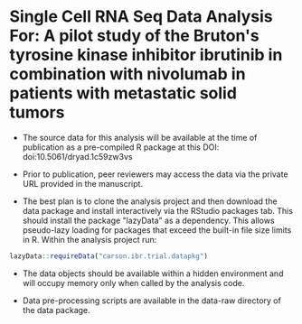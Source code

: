 # Single Cell RNA Seq Data Analysis For: A pilot study of the Bruton's tyrosine kinase inhibitor ibrutinib in combination with nivolumab in patients with metastatic solid tumors

* The source data for this analysis will be available at the time of publication as a pre-compiled R package at this DOI:  doi:10.5061/dryad.1c59zw3vs

* Prior to publication, peer reviewers may access the data via the private URL provided in the manuscript.

* The best plan is to clone the analysis project and then download the data package and install interactively via the RStudio packages tab.  This should install the package "lazyData" as a dependency. This allows pseudo-lazy loading for packages that exceed the built-in file size limits in R.  Within the analysis project run: 

```r
lazyData::requireData("carson.ibr.trial.datapkg")
```

* The data objects should be available within a hidden environment and will occupy memory only when called by the analysis code.

* Data pre-processing scripts are available in the data-raw directory of the data package.


